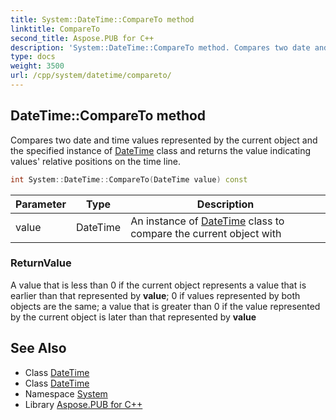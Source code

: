 ```yaml
---
title: System::DateTime::CompareTo method
linktitle: CompareTo
second_title: Aspose.PUB for C++
description: 'System::DateTime::CompareTo method. Compares two date and time values represented by the current object and the specified instance of DateTime class and returns the value indicating values'' relative positions on the time line in C++.'
type: docs
weight: 3500
url: /cpp/system/datetime/compareto/
---
```

## DateTime::CompareTo method


Compares two date and time values represented by the current object and the specified instance of [DateTime](../) class and returns the value indicating values' relative positions on the time line.

```cpp
int System::DateTime::CompareTo(DateTime value) const
```


| Parameter | Type | Description |
| --- | --- | --- |
| value | DateTime | An instance of [DateTime](../) class to compare the current object with |

### ReturnValue

A value that is less than 0 if the current object represents a value that is earlier than that represented by **value**; 0 if values represented by both objects are the same; a value that is greater than 0 if the value represented by the current object is later than that represented by **value**

## See Also

* Class [DateTime](../)
* Class [DateTime](../)
* Namespace [System](../../)
* Library [Aspose.PUB for C++](../../../)
